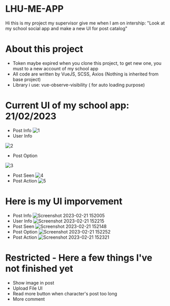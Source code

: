 # LHU-ME-APP

Hi this is my project my supervisor give me when I am on intership: "Look at my school social app and make a new UI for post catalog" 

# About this project
- Token maybe expired when you clone this project, to get new one, you must to a new account of my school app
- All code are written by VueJS, SCSS, Axios (Nothing is inherited from base project)
- Library i use: vue-observe-visibility ( for auto loading purpose)

# Current UI of my school app: 21/02/2023
- Post Info
![1](https://user-images.githubusercontent.com/71368794/220290810-b770d452-9c6d-4dd5-ac75-04809ff9604c.png)
- User Info

![2](https://user-images.githubusercontent.com/71368794/220290824-6e64e134-672e-4488-b886-c409b444aaa0.png)
- Post Option

![3](https://user-images.githubusercontent.com/71368794/220290829-85103ddd-2fa5-42ce-99b6-2b948fd796c3.png)
- Post Seen
![4](https://user-images.githubusercontent.com/71368794/220290834-f12e2d41-46f8-4b3d-957c-4dd640c99090.png)
- Post Action
![5](https://user-images.githubusercontent.com/71368794/220290847-1784f1cc-0ca3-4140-a94f-6e88ae8d7636.png)

# Here is my UI imporvement 
- Post Info
![Screenshot 2023-02-21 152005](https://user-images.githubusercontent.com/71368794/220291909-2a4b15bc-8997-4364-b4a7-6621fcb3efe2.png)
- User Info
![Screenshot 2023-02-21 152215](https://user-images.githubusercontent.com/71368794/220291935-747acc6b-709e-4b75-a78a-56bff2687642.png)
- Post Seen
![Screenshot 2023-02-21 152148](https://user-images.githubusercontent.com/71368794/220291967-89f4fa08-a5f4-4810-ba34-9a250b27e78b.png)
- Post Option
![Screenshot 2023-02-21 152252](https://user-images.githubusercontent.com/71368794/220292001-c31f2867-c0af-4d47-8adb-d55d9f149fe5.png)
- Post Action
![Screenshot 2023-02-21 152321](https://user-images.githubusercontent.com/71368794/220292044-33d0000b-6886-4aac-a057-e141718ed0dc.png)

# Restricted - Here a few things I've not finished yet
- Show image in post
- Upload File UI
- Read more button when character's post too long
- More comment
